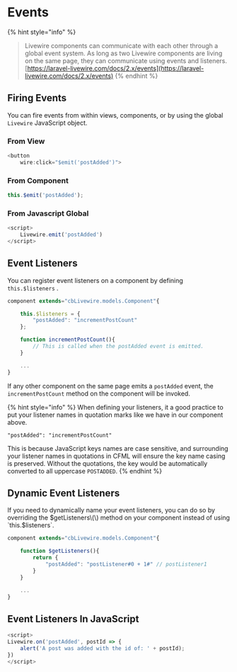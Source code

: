 # Events

{% hint style="info" %}
> Livewire components can communicate with each other through a global event system. As long as two Livewire components are living on the same page, they can communicate using events and listeners. [https://laravel-livewire.com/docs/2.x/events](https://laravel-livewire.com/docs/2.x/events)
{% endhint %}

## Firing Events

You can fire events from within views, components, or by using the global `Livewire` JavaScript object.

### From View

```javascript
<button
    wire:click="$emit('postAdded')">
```

### From Component

```javascript
this.$emit('postAdded');
```

### From Javascript Global

```javascript
<script>
    Livewire.emit('postAdded')
</script>
```

## Event Listeners

You can register event listeners on a component by defining `this.$listeners` .

```javascript
component extends="cbLivewire.models.Component"{

	this.$listeners = {
		"postAdded": "incrementPostCount"
	};

	function incrementPostCount(){
		// This is called when the postAdded event is emitted.
	}

	...
}
```

If any other component on the same page emits a `postAdded` event, the `incrementPostCount` method on the component will be invoked. 

{% hint style="info" %}
When defining your listeners, it a good practice to put your listener names in quotation marks like we have in our component above.   
  
`"postAdded": "incrementPostCount"`

This is because JavaScript keys names are case sensitive, and surrounding your listener names in quotations in CFML will ensure the key name casing is preserved. Without the quotations, the key would be automatically converted to all uppercase `POSTADDED`.
{% endhint %}



## Dynamic Event Listeners

If you need to dynamically name your event listeners, you can do so by overriding the $getListeners\(\) method on your component instead of using `this.$listeners`.

```javascript
component extends="cbLivewire.models.Component"{

	function $getListeners(){
		return {
			"postAdded": "postListener#0 + 1#" // postListener1
		}
	}

	...
}
```

## Event Listeners In JavaScript

```javascript
<script>
Livewire.on('postAdded', postId => {
    alert('A post was added with the id of: ' + postId);
})
</script>
```

